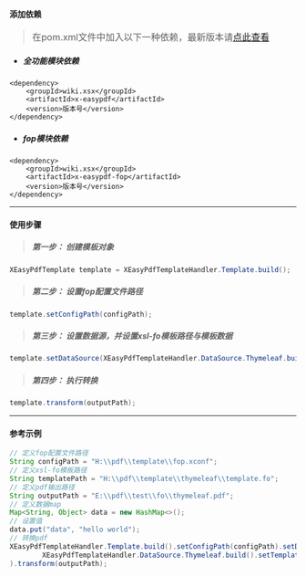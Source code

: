 #### 添加依赖
> <font size=3>在pom.xml文件中加入以下一种依赖，最新版本请[点此查看](https://search.maven.org/search?q=x-easypdf "最新版本")</font>

- ##### 全功能模块依赖
```
<dependency>
    <groupId>wiki.xsx</groupId>
    <artifactId>x-easypdf</artifactId>
    <version>版本号</version>
</dependency>
```

- ##### fop模块依赖
```
<dependency>
    <groupId>wiki.xsx</groupId>
    <artifactId>x-easypdf-fop</artifactId>
    <version>版本号</version>
</dependency>
```

---

#### 使用步骤
> ##### 第一步： 创建模板对象

```java
XEasyPdfTemplate template = XEasyPdfTemplateHandler.Template.build();
```

> ##### 第二步： 设置fop配置文件路径

```java
template.setConfigPath(configPath);
```

> ##### 第三步： 设置数据源，并设置xsl-fo模板路径与模板数据

```java
template.setDataSource(XEasyPdfTemplateHandler.DataSource.Thymeleaf.build().setTemplatePath(templatePath).setTemplateData(data));
```

> ##### 第四步： 执行转换

```java
template.transform(outputPath);
```

---

#### 参考示例

```java
// 定义fop配置文件路径
String configPath = "H:\\pdf\\template\\fop.xconf";
// 定义xsl-fo模板路径
String templatePath = "H:\\pdf\\template\\thymeleaf\\template.fo";
// 定义pdf输出路径
String outputPath = "E:\\pdf\\test\\fo\\thymeleaf.pdf";
// 定义数据map
Map<String, Object> data = new HashMap<>();
// 设置值
data.put("data", "hello world");
// 转换pdf
XEasyPdfTemplateHandler.Template.build().setConfigPath(configPath).setDataSource(
        XEasyPdfTemplateHandler.DataSource.Thymeleaf.build().setTemplatePath(templatePath).setTemplateData(data)
).transform(outputPath);
```
